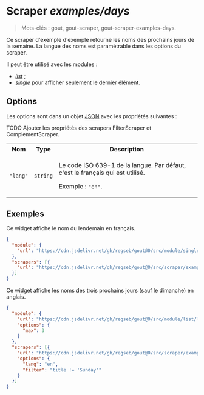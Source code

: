 # Scraper _examples/days_

> Mots-clés : gout, gout-scraper, gout-scraper-examples-days.

Ce scraper d'exemple d'exemple retourne les noms des prochains jours de la
semaine. La langue des noms est paramétrable dans les options du scraper.

Il peut être utilisé avec les modules :

- [_list_](https://github.com/regseb/gout/tree/HEAD/src/module/list#readme) ;
- [_single_](https://github.com/regseb/gout/tree/HEAD/src/module/single#readme)
  pour afficher seulement le dernier élément.

## Options

Les options sont dans un objet
[JSON](https://www.json.org/json-fr.html "JavaScript Object Notation") avec les
propriétés suivantes :

<table>
  <tr>
    <th>Nom</th>
    <th>Type</th>
    <th>Description</th>
  </tr>
  <tr>
    <td><code>"lang"</code></td>
    <td><code>string</code></td>
    <td>
      <p>
        Le code ISO 639-1 de la langue. Par défaut, c'est le français qui est
        utilisé.
      </p>
      <p>
        Exemple : <code>"en"</code>.
      </p>
    </td>
  </tr>
  <tr>
    TODO Ajouter les propriétés des scrapers FilterScraper et ComplementScraper.
  </tr>
</table>

## Exemples

Ce widget affiche le nom du lendemain en français.

```JSON
{
  "module": {
    "url": "https://cdn.jsdelivr.net/gh/regseb/gout@0/src/module/single/single.js"
  },
  "scrapers": [{
    "url": "https://cdn.jsdelivr.net/gh/regseb/gout@0/src/scraper/examples/days/days.js"
  }]
}
```

Ce widget affiche les noms des trois prochains jours (sauf le dimanche) en
anglais.

```JSON
{
  "module": {
    "url": "https://cdn.jsdelivr.net/gh/regseb/gout@0/src/module/list/list.js",
    "options": {
      "max": 3
    }
  },
  "scrapers": [{
    "url": "https://cdn.jsdelivr.net/gh/regseb/gout@0/src/scraper/examples/days/days.js",
    "options": {
      "lang": "en",
      "filter": "title != 'Sunday'"
    }
  }]
}
```
